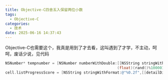 ```yaml
---
title: Objective-C四舍五入保留两位小数
tags:
  - Objective-C
categories:
  - 技术
date: 2025-06-16 14:37:43
---
```


Objective-C也需要这个，我真是用到了才去看，这叫遇到了才学，不主动，呵呵，废话少说，见代码

```objectivec
NSNumber* tempnumber = [NSNumber numberWithDouble:[[NSString stringWithFormat:@"%.2f",  
                                                  (float)(rand()%100001)*0.001f -20] doubleValue]]; 
cell.listProgressScore = [NSString stringWithFormat:@"%0.2f",[[detailDic valueForKey:@"current_index"] doubleValue]];
```
